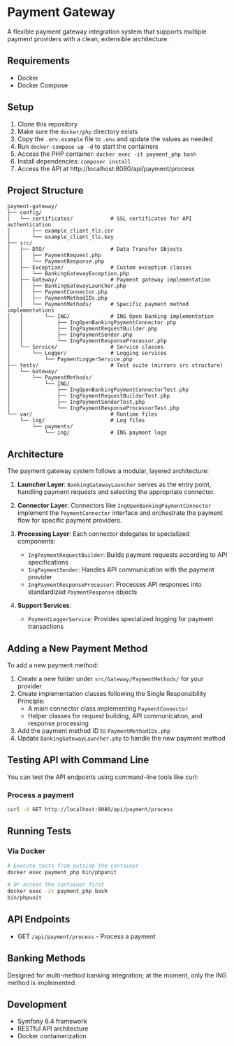 # Payment Gateway

A flexible payment gateway integration system that supports multiple payment providers with a clean, extensible architecture.

## Requirements

- Docker
- Docker Compose

## Setup

1. Clone this repository
2. Make sure the `docker/php` directory exists
3. Copy the `.env.example` file to `.env` and update the values as needed
4. Run `docker-compose up -d` to start the containers
5. Access the PHP container: `docker exec -it payment_php bash`
6. Install dependencies: `composer install`
7. Access the API at http://localhost:8080/api/payment/process

## Project Structure

```
payment-gateway/
├── config/
│   └── certificates/            # SSL certificates for API authentication
│       ├── example_client_tls.cer
│       └── example_client_tls.key
├── src/
│   ├── DTO/                     # Data Transfer Objects
│   │   ├── PaymentRequest.php
│   │   └── PaymentResponse.php
│   ├── Exception/               # Custom exception classes
│   │   └── BankingGatewayException.php
│   ├── Gateway/                 # Payment gateway implementation
│   │   ├── BankingGatewayLauncher.php
│   │   ├── PaymentConnector.php
│   │   ├── PaymentMethodIDs.php
│   │   └── PaymentMethods/      # Specific payment method implementations
│   │       └── ING/             # ING Open Banking implementation
│   │           ├── IngOpenBankingPaymentConnector.php
│   │           ├── IngPaymentRequestBuilder.php
│   │           ├── IngPaymentSender.php
│   │           └── IngPaymentResponseProcessor.php
│   └── Service/                 # Service classes
│       └── Logger/              # Logging services
│           └── PaymentLoggerService.php
├── tests/                       # Test suite (mirrors src structure)
│   └── Gateway/
│       └── PaymentMethods/
│           └── ING/
│               ├── IngOpenBankingPaymentConnectorTest.php
│               ├── IngPaymentRequestBuilderTest.php
│               ├── IngPaymentSenderTest.php
│               └── IngPaymentResponseProcessorTest.php
└── var/                         # Runtime files
    └── log/                     # Log files
        └── payments/
            └── ing/             # ING payment logs
```

## Architecture

The payment gateway system follows a modular, layered architecture:

1. **Launcher Layer**: `BankingGatewayLauncher` serves as the entry point, handling payment requests and selecting the appropriate connector.

2. **Connector Layer**: Connectors like `IngOpenBankingPaymentConnector` implement the `PaymentConnector` interface and orchestrate the payment flow for specific payment providers.

3. **Processing Layer**: Each connector delegates to specialized components:
   - `IngPaymentRequestBuilder`: Builds payment requests according to API specifications
   - `IngPaymentSender`: Handles API communication with the payment provider
   - `IngPaymentResponseProcessor`: Processes API responses into standardized `PaymentResponse` objects

4. **Support Services**: 
   - `PaymentLoggerService`: Provides specialized logging for payment transactions

## Adding a New Payment Method

To add a new payment method:

1. Create a new folder under `src/Gateway/PaymentMethods/` for your provider
2. Create implementation classes following the Single Responsibility Principle:
   - A main connector class implementing `PaymentConnector`
   - Helper classes for request building, API communication, and response processing
3. Add the payment method ID to `PaymentMethodIDs.php`
4. Update `BankingGatewayLauncher.php` to handle the new payment method

## Testing API with Command Line

You can test the API endpoints using command-line tools like curl:

### Process a payment
```bash
curl -X GET http://localhost:8080/api/payment/process
```

## Running Tests

### Via Docker

```bash
# Execute tests from outside the container
docker exec payment_php bin/phpunit

# Or access the container first
docker exec -it payment_php bash
bin/phpunit
```

## API Endpoints

- GET `/api/payment/process` - Process a payment

## Banking Methods

Designed for multi-method banking integration; at the moment, only the ING method is implemented.

## Development

- Symfony 6.4 framework
- RESTful API architecture
- Docker containerization


